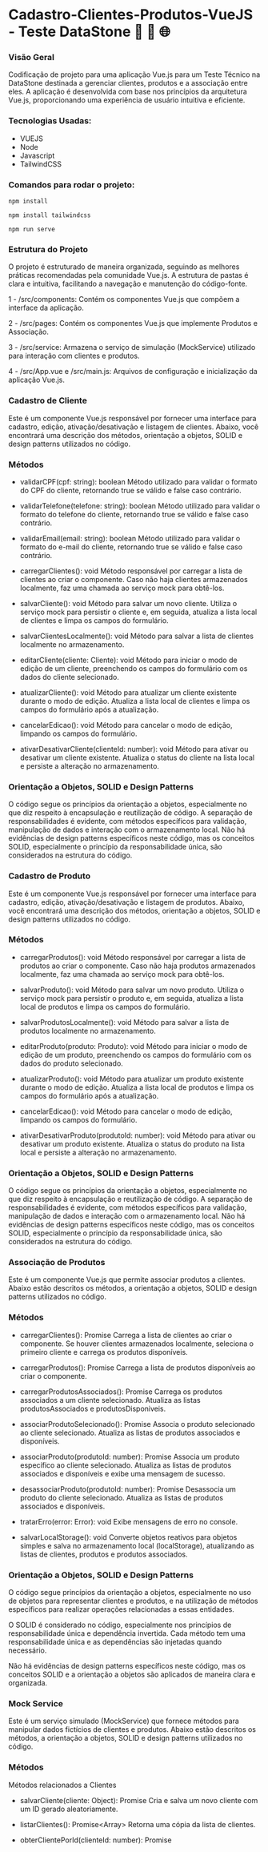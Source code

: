 # Cadastro-Clientes-Produtos-VueJS - Teste DataStone 🚀 🔄 🌐

### Visão Geral
Codificação de projeto para uma aplicação Vue.js para um Teste Técnico na DataStone destinada a gerenciar clientes, produtos e a associação entre eles. A aplicação é desenvolvida com base nos princípios da arquitetura Vue.js, proporcionando uma experiência de usuário intuitiva e eficiente.

### Tecnologias Usadas:

- VUEJS
- Node
- Javascript
- TailwindCSS

### Comandos para rodar o projeto:

``` 
npm install
```

``` 
npm install tailwindcss
```

``` 
npm run serve
```

### Estrutura do Projeto
O projeto é estruturado de maneira organizada, seguindo as melhores práticas recomendadas pela comunidade Vue.js. A estrutura de pastas é clara e intuitiva, facilitando a navegação e manutenção do código-fonte.

1 - /src/components: Contém os componentes Vue.js que compõem a interface da aplicação.

2 - /src/pages: Contém os componentes Vue.js que implemente Produtos e Associação.

3 - /src/service: Armazena o serviço de simulação (MockService) utilizado para interação com clientes e produtos.

4 - /src/App.vue e /src/main.js: Arquivos de configuração e inicialização da aplicação Vue.js.

### Cadastro de Cliente
Este é um componente Vue.js responsável por fornecer uma interface para cadastro, edição, ativação/desativação e listagem de clientes. Abaixo, você encontrará uma descrição dos métodos, orientação a objetos, SOLID e design patterns utilizados no código.

### Métodos
- validarCPF(cpf: string): boolean
Método utilizado para validar o formato do CPF do cliente, retornando true se válido e false caso contrário.

- validarTelefone(telefone: string): boolean
Método utilizado para validar o formato do telefone do cliente, retornando true se válido e false caso contrário.

- validarEmail(email: string): boolean
Método utilizado para validar o formato do e-mail do cliente, retornando true se válido e false caso contrário.

- carregarClientes(): void
Método responsável por carregar a lista de clientes ao criar o componente. Caso não haja clientes armazenados localmente, faz uma chamada ao serviço mock para obtê-los.

- salvarCliente(): void
Método para salvar um novo cliente. Utiliza o serviço mock para persistir o cliente e, em seguida, atualiza a lista local de clientes e limpa os campos do formulário.

- salvarClientesLocalmente(): void
Método para salvar a lista de clientes localmente no armazenamento.

- editarCliente(cliente: Cliente): void
Método para iniciar o modo de edição de um cliente, preenchendo os campos do formulário com os dados do cliente selecionado.

- atualizarCliente(): void
Método para atualizar um cliente existente durante o modo de edição. Atualiza a lista local de clientes e limpa os campos do formulário após a atualização.

- cancelarEdicao(): void
Método para cancelar o modo de edição, limpando os campos do formulário.

- ativarDesativarCliente(clienteId: number): void
Método para ativar ou desativar um cliente existente. Atualiza o status do cliente na lista local e persiste a alteração no armazenamento.

### Orientação a Objetos, SOLID e Design Patterns
O código segue os princípios da orientação a objetos, especialmente no que diz respeito à encapsulação e reutilização de código. A separação de responsabilidades é evidente, com métodos específicos para validação, manipulação de dados e interação com o armazenamento local. Não há evidências de design patterns específicos neste código, mas os conceitos SOLID, especialmente o princípio da responsabilidade única, são considerados na estrutura do código.


### Cadastro de Produto
Este é um componente Vue.js responsável por fornecer uma interface para cadastro, edição, ativação/desativação e listagem de produtos. Abaixo, você encontrará uma descrição dos métodos, orientação a objetos, SOLID e design patterns utilizados no código.

### Métodos
- carregarProdutos(): void
Método responsável por carregar a lista de produtos ao criar o componente. Caso não haja produtos armazenados localmente, faz uma chamada ao serviço mock para obtê-los.

- salvarProduto(): void
Método para salvar um novo produto. Utiliza o serviço mock para persistir o produto e, em seguida, atualiza a lista local de produtos e limpa os campos do formulário.

- salvarProdutosLocalmente(): void
Método para salvar a lista de produtos localmente no armazenamento.

- editarProduto(produto: Produto): void
Método para iniciar o modo de edição de um produto, preenchendo os campos do formulário com os dados do produto selecionado.

- atualizarProduto(): void
Método para atualizar um produto existente durante o modo de edição. Atualiza a lista local de produtos e limpa os campos do formulário após a atualização.

- cancelarEdicao(): void
Método para cancelar o modo de edição, limpando os campos do formulário.

- ativarDesativarProduto(produtoId: number): void
Método para ativar ou desativar um produto existente. Atualiza o status do produto na lista local e persiste a alteração no armazenamento.

### Orientação a Objetos, SOLID e Design Patterns
O código segue os princípios da orientação a objetos, especialmente no que diz respeito à encapsulação e reutilização de código. A separação de responsabilidades é evidente, com métodos específicos para validação, manipulação de dados e interação com o armazenamento local. Não há evidências de design patterns específicos neste código, mas os conceitos SOLID, especialmente o princípio da responsabilidade única, são considerados na estrutura do código.


### Associação de Produtos
Este é um componente Vue.js que permite associar produtos a clientes. Abaixo estão descritos os métodos, a orientação a objetos, SOLID e design patterns utilizados no código.

### Métodos
- carregarClientes(): Promise<void>
Carrega a lista de clientes ao criar o componente. Se houver clientes armazenados localmente, seleciona o primeiro cliente e carrega os produtos disponíveis.

- carregarProdutos(): Promise<void>
Carrega a lista de produtos disponíveis ao criar o componente.

- carregarProdutosAssociados(): Promise<void>
Carrega os produtos associados a um cliente selecionado. Atualiza as listas produtosAssociados e produtosDisponiveis.

- associarProdutoSelecionado(): Promise<void>
Associa o produto selecionado ao cliente selecionado. Atualiza as listas de produtos associados e disponíveis.

- associarProduto(produtoId: number): Promise<void>
Associa um produto específico ao cliente selecionado. Atualiza as listas de produtos associados e disponíveis e exibe uma mensagem de sucesso.

- desassociarProduto(produtoId: number): Promise<void>
Desassocia um produto do cliente selecionado. Atualiza as listas de produtos associados e disponíveis.

- tratarErro(error: Error): void
Exibe mensagens de erro no console.

- salvarLocalStorage(): void
Converte objetos reativos para objetos simples e salva no armazenamento local (localStorage), atualizando as listas de clientes, produtos e produtos associados.

### Orientação a Objetos, SOLID e Design Patterns
O código segue princípios da orientação a objetos, especialmente no uso de objetos para representar clientes e produtos, e na utilização de métodos específicos para realizar operações relacionadas a essas entidades.

O SOLID é considerado no código, especialmente nos princípios de responsabilidade única e dependência invertida. Cada método tem uma responsabilidade única e as dependências são injetadas quando necessário.

Não há evidências de design patterns específicos neste código, mas os conceitos SOLID e a orientação a objetos são aplicados de maneira clara e organizada.


### Mock Service
Este é um serviço simulado (MockService) que fornece métodos para manipular dados fictícios de clientes e produtos. Abaixo estão descritos os métodos, a orientação a objetos, SOLID e design patterns utilizados no código.

### Métodos
Métodos relacionados a Clientes
- salvarCliente(cliente: Object): Promise<Object>
Cria e salva um novo cliente com um ID gerado aleatoriamente.

- listarClientes(): Promise<Array<Object>>
Retorna uma cópia da lista de clientes.

- obterClientePorId(clienteId: number): Promise<Object>
Obtém um cliente específico com base no ID.

- editarCliente(clienteId: number, novoCliente: Object): Promise<Object>
Edita um cliente existente com base no ID.

- desativarCliente(clienteId: number): Promise<boolean>
Desativa um cliente existente com base no ID.

- obterClientes(): Promise<Array<Object>>
Retorna uma cópia da lista de clientes.

### Métodos relacionados a Produtos

- salvarProduto(produto: Object): Promise<Object>
Cria e salva um novo produto com um ID gerado aleatoriamente.
- listarProdutos(): Promise<Array<Object>>
Retorna uma cópia da lista de produtos.
- obterProdutoPorId(produtoId: number): Promise<Object>
Obtém um produto específico com base no ID.
- editarProduto(produtoId: number, novoProduto: Object): Promise<Object>
Edita um produto existente com base no ID.
- atualizarProduto(produtoId: number, novosDadosProduto: Object): Promise<Object>
Atualiza um produto existente com base no ID, modificando apenas os campos fornecidos em novosDadosProduto.
- ativarDesativarProduto(produtoId: number): Promise<Object>
Ativa ou desativa um produto existente com base no ID.
- obterProdutos(): Promise<Array<Object>>
Retorna uma cópia da lista de produtos.

### Métodos relacionados à Associação de Produtos e Clientes
- associarProdutoAoCliente(clienteId: number, produtoId: number): Promise<boolean>
Associa um produto a um cliente, verificando se o produto já está associado.

- desassociarProdutoDoCliente(clienteId: number, produtoId: number): Promise<boolean>
Desassocia um produto de um cliente.

- obterProdutosAssociados(clienteId: number): Promise<Array<Object>
Obtém os produtos associados a um cliente.

- obterProdutosNaoAssociados(clienteId: number): Promise<Array<Object>
Obtém os produtos que não estão associados a um cliente.

### Orientação a Objetos, SOLID e Design Patterns
O código segue os princípios da orientação a objetos, com a criação de uma classe MockService que encapsula a lógica de manipulação de dados de clientes e produtos.

Quanto aos princípios SOLID, a classe MockService apresenta métodos específicos e responsabilidades únicas para cada operação. Além disso, é possível destacar o uso de injeção de dependência nos métodos, facilitando a manutenção e a extensibilidade.

Não há evidências claras de design patterns específicos neste código, mas a estrutura adotada reflete conceitos sólidos da programação orientada a objetos.

### Conclusão
O projeto Vue.js reflete um compromisso com as melhores práticas de desenvolvimento, proporcionando uma base sólida para a construção de aplicativos web escaláveis e de alta qualidade. A arquitetura, a organização do código e a aplicação de conceitos como orientação a objetos e princípios SOLID demonstram a busca pela excelência no desenvolvimento de software.

### Autor:

Emerson Amorim [@emerson-amorim-dev](https://www.linkedin.com/in/emerson-amorim-dev/)
